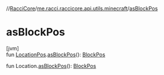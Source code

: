 //[RacciCore](../../index.md)/[me.racci.raccicore.api.utils.minecraft](index.md)/[asBlockPos](as-block-pos.md)

# asBlockPos

[jvm]\
fun [LocationPos](-location-pos/index.md).[asBlockPos](as-block-pos.md)(): [BlockPos](-block-pos/index.md)

fun Location.[asBlockPos](as-block-pos.md)(): [BlockPos](-block-pos/index.md)
